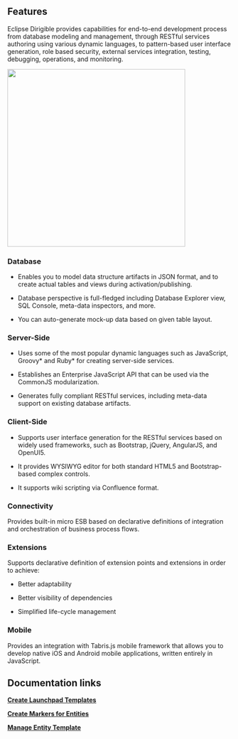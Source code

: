 ## Features

Eclipse Dirigible provides capabilities for end-to-end development process from database modeling and management, 
through RESTful services authoring using various dynamic languages, to pattern-based user interface generation, 
role based security, external services integration, testing, debugging, operations, and monitoring.

<img src="https://github.com/dirigiblelabs/curriculum/blob/master/IvaMilusheva/Images/graphic.jpg" width="400" >

### Database

  - Enables you to model data structure artifacts in JSON format, and to create actual tables and views during activation/publishing.

  - Database perspective is full-fledged including Database Explorer view, SQL Console, meta-data inspectors, and more.

  - You can auto-generate mock-up data based on given table layout.

### Server-Side

  - Uses some of the most popular dynamic languages such as JavaScript, Groovy* and Ruby* for creating server-side services.

  - Establishes an Enterprise JavaScript API that can be used via the CommonJS modularization.

  - Generates fully compliant RESTful services, including meta-data support on existing database artifacts.

### Client-Side

  - Supports user interface generation for the RESTful services based on widely used frameworks, such as Bootstrap, jQuery, AngularJS, and OpenUI5.

  - It provides WYSIWYG editor for both standard HTML5 and Bootstrap-based complex controls.

  - It supports wiki scripting via Confluence format.

### Connectivity

Provides built-in micro ESB based on declarative definitions of integration and orchestration of business process flows.

### Extensions

Supports declarative definition of extension points and extensions in order to achieve:

  - Better adaptability

  - Better visibility of dependencies

  - Simplified life-cycle management


### Mobile

Provides an integration with Tabris.js mobile framework that allows you to develop native iOS and Android mobile applications, written entirely in JavaScript.



## Documentation links

**[Create Launchpad Templates](https://github.com/dirigiblelabs/curriculum/blob/master/IvaMilusheva/CreateLaunchpadTemplates.md)**

**[Create Markers for Entities](https://github.com/dirigiblelabs/curriculum/blob/master/IvaMilusheva/CreateMarkersForEntities.md)**

**[Manage Entity Template](https://github.com/dirigiblelabs/curriculum/blob/master/IvaMilusheva/ManageEntityTemplate.md)**


